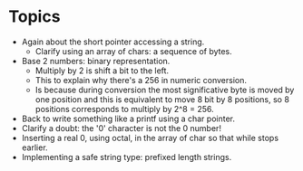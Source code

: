 # Topics

* Again about the short pointer accessing a string.
  * Clarify using an array of chars: a sequence of bytes.
* Base 2 numbers: binary representation.
  * Multiply by 2 is shift a bit to the left.
  * This to explain why there's a 256 in numeric conversion.
  * Is because during conversion the most significative byte is moved by
one position and this is equivalent to move 8 bit by 8 positions, so
8 positions corresponds to multiply by 2^8 = 256.
* Back to write something like a printf using a char pointer.
* Clarify a doubt: the '0' character is not the 0 number!
* Inserting a real 0, using octal, in the array of char so that while stops earlier.
* Implementing a safe string type: prefixed length strings.
